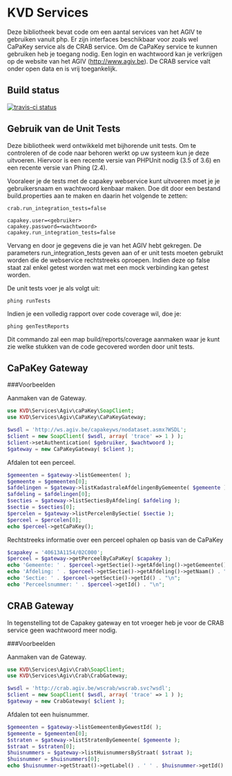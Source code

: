 # KVD Services

Deze bibliotheek bevat code om een aantal services van het AGIV te gebruiken vanuit php. Er zijn interfaces beschikbaar voor zoals wel CaPaKey service als de CRAB service. Om de CaPaKey service te kunnen gebruiken heb je toegang nodig. Een login en wachtwoord kan je verkrijgen op de website van het AGIV (http://www.agiv.be). De CRAB service valt onder open data en is vrij toegankelijk.

## Build status

[![travis-ci status](https://secure.travis-ci.org/koenedaele/Services.png)](http://travis-ci.org/koenedaele/Services)

## Gebruik van de Unit Tests

Deze bibliotheek werd ontwikkeld met bijhorende unit tests. Om te controleren of de code naar behoren werkt op uw systeem kun je deze uitvoeren. Hiervoor is een recente versie van PHPUnit nodig (3.5 of 3.6) en een recente versie van Phing (2.4).

Vooraleer je de tests met de capakey webservice kunt uitvoeren moet je je gebruikersnaam en wachtwoord kenbaar maken. Doe dit door een bestand build.properties aan te maken en daarin het volgende te zetten:

	crab.run_integration_tests=false

	capakey.user=<gebruiker>
	capakey.password=<wachtwoord>
	capakey.run_integration_tests=false

Vervang <gebruiker> en <wachtwoord> door je gegevens die je van het AGIV hebt gekregen. De parameters run_integration_tests geven aan of er unit tests moeten gebruikt worden die de webservice rechtstreeks oproepen. Indien deze op false staat zal enkel getest worden wat met een mock verbinding kan getest worden.

De unit tests voer je als volgt uit:

	phing runTests

Indien je een volledig rapport over code coverage wil, doe je:

	phing genTestReports

Dit commando zal een map build/reports/coverage aanmaken waar je kunt zie welke stukken van de code gecovered worden door unit tests.

## CaPaKey Gateway

###Voorbeelden

Aanmaken van de Gateway.

```php
use KVD\Services\Agiv\caPaKey\SoapClient;                                          
use KVD\Services\Agiv\CaPaKey\CaPaKeyGateway;

$wsdl = 'http://ws.agiv.be/capakeyws/nodataset.asmx?WSDL';
$client = new SoapClient( $wsdl, array( 'trace' => 1 ) );
$client->setAuthentication( $gebruiker, $wachtwoord );
$gateway = new CaPaKeyGateway( $client );
```

Afdalen tot een perceel.

```php
$gemeenten = $gateway->listGemeenten( );
$gemeente = $gemeenten[0];
$afdelingen = $gateway->listKadastraleAfdelingenByGemeente( $gemeente );
$afdeling = $afdelingen[0];
$secties = $gateway->listSectiesByAfdeling( $afdeling );
$sectie = $secties[0];
$percelen = $gateway->listPercelenBySectie( $sectie );
$perceel = $percelen[0];
echo $perceel->getCaPaKey();
```

Rechtstreeks informatie over een perceel ophalen op basis van de CaPaKey

```php
$capakey = '40613A1154/02C000';
$perceel = $gateway->getPerceelByCaPaKey( $capakey );
echo 'Gemeente: ' . $perceel->getSectie()->getAfdeling()->getGemeente()->getNaam() . "\n";
echo 'Afdeling: ' . $perceel->getSectie()->getAfdeling()->getNaam() . "\n";
echo 'Sectie: ' . $perceel->getSectie()->getId() . "\n";
echo 'Perceelsnummer: ' . $perceel->getId() . "\n";
```

## CRAB Gateway

In tegenstelling tot de Capakey gateway en tot vroeger heb je voor de CRAB service 
geen wachtwoord meer nodig.

###Voorbeelden

Aanmaken van de Gateway.

```php
use KVD\Services\Agiv\Crab\SoapClient;                                          
use KVD\Services\Agiv\Crab\CrabGateway;

$wsdl = 'http://crab.agiv.be/wscrab/wscrab.svc?wsdl';
$client = new SoapClient( $wsdl, array( 'trace' => 1 ) );
$gateway = new CrabGateway( $client );
```

Afdalen tot een huisnummer.

```php
$gemeenten = $gateway->listGemeentenByGewestId( );
$gemeente = $gemeenten[0];
$straten = $gateway->listStratenByGemeente( $gemeente );
$straat = $straten[0];
$huisnummers = $gateway->listHuisnummersByStraat( $straat );
$huisnummer = $huisnummers[0];
echo $huisnummer->getStraat()->getLabel() . ' ' . $huisnummer->getId() . PHP_EOL;
```
